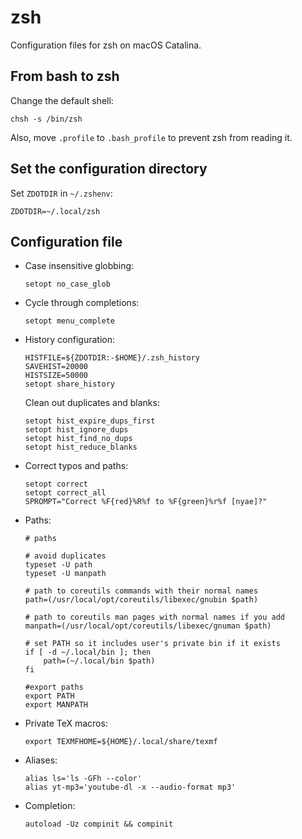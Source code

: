 # zsh

Configuration files for zsh on macOS Catalina.

## From bash to zsh ##

Change the default shell:

``` shell
chsh -s /bin/zsh
```

Also, move `.profile` to `.bash_profile` to prevent zsh from reading
it.

## Set the configuration directory ##

Set `ZDOTDIR` in `~/.zshenv`:

``` shell
ZDOTDIR=~/.local/zsh
```

## Configuration file ##

- Case insensitive globbing:
  ``` shell
  setopt no_case_glob
  ```

- Cycle through completions:
  ``` shell
  setopt menu_complete
  ```

- History configuration:
  ``` shell
  HISTFILE=${ZDOTDIR:-$HOME}/.zsh_history
  SAVEHIST=20000
  HISTSIZE=50000
  setopt share_history
  ```
  Clean out duplicates and blanks:
  ``` shell
  setopt hist_expire_dups_first
  setopt hist_ignore_dups
  setopt hist_find_no_dups
  setopt hist_reduce_blanks
  ```

- Correct typos and paths:
  ``` shell
  setopt correct
  setopt correct_all
  SPROMPT="Correct %F{red}%R%f to %F{green}%r%f [nyae]?"
  ```

- Paths:
  ``` shell
  # paths

  # avoid duplicates
  typeset -U path
  typeset -U manpath

  # path to coreutils commands with their normal names
  path=(/usr/local/opt/coreutils/libexec/gnubin $path)

  # path to coreutils man pages with normal names if you add
  manpath=(/usr/local/opt/coreutils/libexec/gnuman $path)

  # set PATH so it includes user's private bin if it exists
  if [ -d ~/.local/bin ]; then
      path=(~/.local/bin $path)
  fi

  #export paths
  export PATH
  export MANPATH
  ```

- Private TeX macros:

  ``` shell
  export TEXMFHOME=${HOME}/.local/share/texmf
  ```

- Aliases:

  ``` shell
  alias ls='ls -GFh --color'
  alias yt-mp3='youtube-dl -x --audio-format mp3'
  ```

- Completion:

  ``` shell
  autoload -Uz compinit && compinit
  ```
